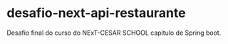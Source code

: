 # desafio-next-api-restaurante
 Desafio final do curso do NExT-CESAR SCHOOL capitulo de Spring  boot.
